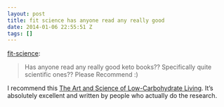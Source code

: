 ```yaml
---
layout: post
title: fit science has anyone read any really good
date: 2014-01-06 22:55:51 Z
tags: []
---
```

[fit-science](http://fit-science.tumblr.com/post/72478398010/has-anyone-read-any-really-good-keto-books):

> Has anyone read any really good keto books?? Specifically quite scientific ones?? Please Recommend :)

I recommend this [The Art and Science of Low-Carbohydrate Living](http://www.amazon.com/Art-Science-Low-Carbohydrate-Living-ebook/dp/B005CVV2AE/ref=sr_1_1?s=books&ie=UTF8&qid=1389048888&sr=1-1&keywords=low+carbohydrate+living). It’s absolutely excellent and written by people who actually do the research.
